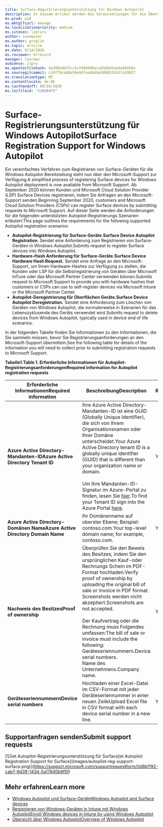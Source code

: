 ```yaml
---
title: Surface-Registrierungsunterstützung für Windows Autopilot
description: In diesem Artikel werden die Voraussetzungen für die Übermittlung von Autopilot-Registrierungsanforderungen an den Microsoft-Support beschrieben.
ms.prod: w10
ms.mktglfcycl: manage
ms.localizationpriority: medium
ms.sitesec: library
author: coveminer
ms.author: greglin
ms.topic: article
ms.date: 9/14/2020
ms.reviewer: brrecord
manager: laurawi
audience: itpro
ms.openlocfilehash: 9a308edb37cc2cfd99490acad16bd2ae6a4d458a
ms.sourcegitcommit: c2df79cab0e59e9d7ea6640e5899531b57cd383f
ms.translationtype: MT
ms.contentlocale: de-DE
ms.lasthandoff: 09/16/2020
ms.locfileid: "11016473"
---
```

# <span data-ttu-id="7b7b3-103">Surface-Registrierungsunterstützung für Windows Autopilot</span><span class="sxs-lookup"><span data-stu-id="7b7b3-103">Surface Registration Support for Windows Autopilot</span></span>

<span data-ttu-id="7b7b3-104">Ein vereinfachtes Verfahren zum Registrieren von Surface-Geräten für die Windows Autopilot-Bereitstellung steht nun über den Microsoft-Support zur Verfügung.</span><span class="sxs-lookup"><span data-stu-id="7b7b3-104">A simplified process of registering Surface devices for Windows Autopilot deployment is now available from Microsoft Support.</span></span> <span data-ttu-id="7b7b3-105">Ab September 2020 können Kunden und Microsoft Cloud Solution Provider (LSP) Surface Devices registrieren, indem Sie Anfragen an den Microsoft-Support senden.</span><span class="sxs-lookup"><span data-stu-id="7b7b3-105">Beginning September 2020, customers and Microsoft Cloud Solution Providers (CSPs) can register Surface devices by submitting requests to Microsoft Support.</span></span> <span data-ttu-id="7b7b3-106">Auf dieser Seite werden die Anforderungen für die folgenden unterstützten Autopilot-Registrierungs Szenarien erläutert:</span><span class="sxs-lookup"><span data-stu-id="7b7b3-106">This page outlines the requirements for the following supported Autopilot registration scenarios:</span></span>
 

- <span data-ttu-id="7b7b3-107">**Autopilot-Registrierung für Surface-Geräte**.</span><span class="sxs-lookup"><span data-stu-id="7b7b3-107">**Surface Device Autopilot Registration**.</span></span> <span data-ttu-id="7b7b3-108">Sendet eine Anforderung zum Registrieren von Surface-Geräten in Windows Autopilot.</span><span class="sxs-lookup"><span data-stu-id="7b7b3-108">Submits request to register Surface devices into Windows Autopilot.</span></span>
- **<span data-ttu-id="7b7b3-109">Hardware-Hash Anforderung für Surface-Geräte.</span><span class="sxs-lookup"><span data-stu-id="7b7b3-109">Surface Device Hardware Hash Request.</span></span>** <span data-ttu-id="7b7b3-110">Sendet eine Anfrage an den Microsoft-Support, um Ihnen Hardware-Hashes zur Verfügung zu stellen, die Kunden oder LSP für die Selbstregistrierung von Geräten über Microsoft InTune oder das Microsoft Partner Center verwenden können.</span><span class="sxs-lookup"><span data-stu-id="7b7b3-110">Submits request to Microsoft Support to provide you with hardware hashes that customers or CSPs can use to self-register devices via Microsoft Intune or the Microsoft Partner Center.</span></span>
- **<span data-ttu-id="7b7b3-111">Autopilot-Deregistrierung für Oberflächen Geräte.</span><span class="sxs-lookup"><span data-stu-id="7b7b3-111">Surface Device Autopilot Deregistration.</span></span>** <span data-ttu-id="7b7b3-112">Sendet eine Anforderung zum Löschen von Geräten von Windows Autopilot, die normalerweise in Szenarien für das Lebenszyklusende des Geräts verwendet wird.</span><span class="sxs-lookup"><span data-stu-id="7b7b3-112">Submits request to delete devices from Windows Autopilot, typically used in device end of life scenarios.</span></span>

<span data-ttu-id="7b7b3-113">In der folgenden Tabelle finden Sie Informationen zu den Informationen, die Sie sammeln müssen, bevor Sie Registrierungsanforderungen an den Microsoft-Support übermitteln.</span><span class="sxs-lookup"><span data-stu-id="7b7b3-113">See the following table for details of the information you will need to collect prior to submitting registration requests to Microsoft Support.</span></span>
 
**<span data-ttu-id="7b7b3-114">Tabelle1.</span><span class="sxs-lookup"><span data-stu-id="7b7b3-114">Table 1.</span></span> <span data-ttu-id="7b7b3-115">Erforderliche Informationen für Autopilot-Registrierungsanforderungen</span><span class="sxs-lookup"><span data-stu-id="7b7b3-115">Required information for Autopilot registration requests</span></span>**
 

| <span data-ttu-id="7b7b3-116">Erforderliche Informationen</span><span class="sxs-lookup"><span data-stu-id="7b7b3-116">Required information</span></span>                   | <span data-ttu-id="7b7b3-117">Beschreibung</span><span class="sxs-lookup"><span data-stu-id="7b7b3-117">Description</span></span>                                                                                                                                                                                                                                                                                    | <span data-ttu-id="7b7b3-118">Autopilot-Registrierung</span><span class="sxs-lookup"><span data-stu-id="7b7b3-118">Autopilot Registration</span></span> | <span data-ttu-id="7b7b3-119">Hardware-Hash Anforderung</span><span class="sxs-lookup"><span data-stu-id="7b7b3-119">Hardware Hash Request</span></span> | <span data-ttu-id="7b7b3-120">Autopilot</span><span class="sxs-lookup"><span data-stu-id="7b7b3-120">Autopilot</span></span><br><span data-ttu-id="7b7b3-121">Abmeldung</span><span class="sxs-lookup"><span data-stu-id="7b7b3-121">Deregistration</span></span> |
| -------------------------------------- | ---------------------------------------------------------------------------------------------------------------------------------------------------------------------------------------------------------------------------------------------------------------------------------------------- | ---------------------- | --------------------- | --------------------------- |
| **<span data-ttu-id="7b7b3-122">Azure Active Directory-Mandanten-ID</span><span class="sxs-lookup"><span data-stu-id="7b7b3-122">Azure Active Directory Tenant ID</span></span>**   | <span data-ttu-id="7b7b3-123">Ihre Azure Active Directory-Mandanten-ID ist eine GUID (Globally Unique Identifier), die sich von Ihrem Organisationsnamen oder Ihrer Domäne unterscheidet.</span><span class="sxs-lookup"><span data-stu-id="7b7b3-123">Your Azure Active Directory tenant ID is a globally unique identifier (GUID) that is different than your organization name or domain.</span></span><br> <br><span data-ttu-id="7b7b3-124">Um Ihre Mandanten-ID-Signatur im Azure-Portal zu finden, lesen Sie [hier](https://portal.azure.com/#blade/Microsoft_AAD_IAM/ActiveDirectoryMenuBlade/Properties).</span><span class="sxs-lookup"><span data-stu-id="7b7b3-124">To find your Tenant ID sign into the Azure Portal [here](https://portal.azure.com/#blade/Microsoft_AAD_IAM/ActiveDirectoryMenuBlade/Properties).</span></span> | <span data-ttu-id="7b7b3-125">Y</span><span class="sxs-lookup"><span data-stu-id="7b7b3-125">Y</span></span>                      | <span data-ttu-id="7b7b3-126">N</span><span class="sxs-lookup"><span data-stu-id="7b7b3-126">N</span></span>                     | <span data-ttu-id="7b7b3-127">Y</span><span class="sxs-lookup"><span data-stu-id="7b7b3-127">Y</span></span>                           |
| **<span data-ttu-id="7b7b3-128">Azure Active Directory-Domänen Name</span><span class="sxs-lookup"><span data-stu-id="7b7b3-128">Azure Active Directory Domain Name</span></span>** | <span data-ttu-id="7b7b3-129">Ihr Domänenname auf oberster Ebene; Beispiel: contoso.com.</span><span class="sxs-lookup"><span data-stu-id="7b7b3-129">Your top-level domain name; for example, contoso.com.</span></span>                                                                                                                                                                                                                                          | <span data-ttu-id="7b7b3-130">Y</span><span class="sxs-lookup"><span data-stu-id="7b7b3-130">Y</span></span>                      | <span data-ttu-id="7b7b3-131">N</span><span class="sxs-lookup"><span data-stu-id="7b7b3-131">N</span></span>                     | <span data-ttu-id="7b7b3-132">Y</span><span class="sxs-lookup"><span data-stu-id="7b7b3-132">Y</span></span>                           |
| **<span data-ttu-id="7b7b3-133">Nachweis des Besitzes</span><span class="sxs-lookup"><span data-stu-id="7b7b3-133">Proof of ownership</span></span>**                 | <span data-ttu-id="7b7b3-134">Überprüfen Sie den Beweis des Besitzes, indem Sie den ursprünglichen Kauf-oder Rechnungs Schein im PDF-Format hochladen.</span><span class="sxs-lookup"><span data-stu-id="7b7b3-134">Verify proof of ownership by uploading the original bill of sale or invoice in PDF format.</span></span> <span data-ttu-id="7b7b3-135">Screenshots werden nicht akzeptiert.</span><span class="sxs-lookup"><span data-stu-id="7b7b3-135">Screenshots are not accepted.</span></span><br> <br><span data-ttu-id="7b7b3-136">Der Kaufvertrag oder die Rechnung muss Folgendes umfassen:</span><span class="sxs-lookup"><span data-stu-id="7b7b3-136">The bill of sale or invoice  must include the following:</span></span><br><span data-ttu-id="7b7b3-137">Geräteseriennummern.</span><span class="sxs-lookup"><span data-stu-id="7b7b3-137">Device serial numbers.</span></span><br><span data-ttu-id="7b7b3-138">Name des Unternehmens.</span><span class="sxs-lookup"><span data-stu-id="7b7b3-138">Company name.</span></span>                                                           | <span data-ttu-id="7b7b3-139">Y</span><span class="sxs-lookup"><span data-stu-id="7b7b3-139">Y</span></span>                      | <span data-ttu-id="7b7b3-140">Y</span><span class="sxs-lookup"><span data-stu-id="7b7b3-140">Y</span></span>                     | <span data-ttu-id="7b7b3-141">Y</span><span class="sxs-lookup"><span data-stu-id="7b7b3-141">Y</span></span>                           |
| **<span data-ttu-id="7b7b3-142">Geräteseriennummern</span><span class="sxs-lookup"><span data-stu-id="7b7b3-142">Device serial numbers</span></span>**              | <span data-ttu-id="7b7b3-143">Hochladen einer Excel-Datei im CSV-Format mit jeder Geräteseriennummer in einer neuen Zeile</span><span class="sxs-lookup"><span data-stu-id="7b7b3-143">Upload Excel file in CSV format with each device serial number in a new line.</span></span>                                                                                                                                                                                                                  | <span data-ttu-id="7b7b3-144">Y</span><span class="sxs-lookup"><span data-stu-id="7b7b3-144">Y</span></span>                      | <span data-ttu-id="7b7b3-145">Y</span><span class="sxs-lookup"><span data-stu-id="7b7b3-145">Y</span></span>                     | <span data-ttu-id="7b7b3-146">Y</span><span class="sxs-lookup"><span data-stu-id="7b7b3-146">Y</span></span>                           |

 

## <span data-ttu-id="7b7b3-147">Supportanfragen senden</span><span class="sxs-lookup"><span data-stu-id="7b7b3-147">Submit support requests</span></span>

  [![G<span data-ttu-id="7b7b3-148">et Autopilot-Registrierungsunterstützung für Surface]</span><span class="sxs-lookup"><span data-stu-id="7b7b3-148">et Autopilot Registration Support for Surface]</span></span>(images/autopilot-reg-support-surface.png)](https://support.microsoft.com/supportrequestform/0d8bf192-cab7-6d39-143d-5a17840b9f5f)
 
 
 
## <span data-ttu-id="7b7b3-149">Mehr erfahren</span><span class="sxs-lookup"><span data-stu-id="7b7b3-149">Learn more</span></span>

- [<span data-ttu-id="7b7b3-150">Windows Autopilot und Surface-Geräte</span><span class="sxs-lookup"><span data-stu-id="7b7b3-150">Windows Autopilot and Surface devices</span></span>](windows-autopilot-and-surface-devices.md)
- [<span data-ttu-id="7b7b3-151">Registrieren von Windows-Geräten in Intune mit Windows Autopilot</span><span class="sxs-lookup"><span data-stu-id="7b7b3-151">Enroll Windows devices in Intune by using Windows Autopilot</span></span>](https://docs.microsoft.com/mem/autopilot/enrollment-autopilot)
- [<span data-ttu-id="7b7b3-152">Übersicht über Windows Autopilot</span><span class="sxs-lookup"><span data-stu-id="7b7b3-152">Overview of Windows Autopilot</span></span>](https://docs.microsoft.com/mem/autopilot/windows-autopilot)

 
 
 

